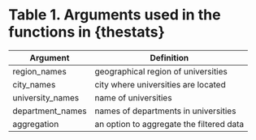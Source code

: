 # Table 1. Arguments used in the functions in {thestats}
| Argument         | Definition                                |
| ---------------- | ------------------------------------------|
|region_names      | geographical region of universities       |
|city_names        | city where universities are located       |
|university_names  | name of universities                      |
|department_names  | names of departments in universities      |
|aggregation       | an option to aggregate the filtered data  |
